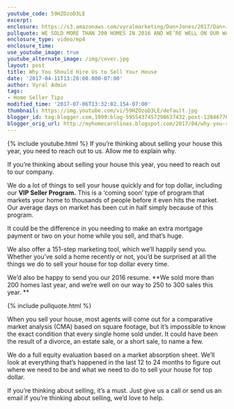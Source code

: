 ```yaml
---
youtube_code: 59HZOzoD3LE
excerpt:
enclosure: https://s3.amazonaws.com/vyralmarketing/Dan+Jones/2017/Dan+Jones+Home+Selling+Team-+Are+You+Thinking+About+Selling+Your+Home+This+Year%253F.mp4
pullquote: WE SOLD MORE THAN 200 HOMES IN 2016 AND WE’RE WELL ON OUR WAY TO 250 THIS YEAR.
enclosure_type: video/mp4
enclosure_time:
use_youtube_image: true
youtube_alternate_image: /img/cover.jpg
layout: post
title: Why You Should Hire Us to Sell Your House
date: '2017-04-11T13:28:00.000-07:00'
author: Vyral Admin
tags:
- Home Seller Tips
modified_time: '2017-07-06T13:32:02.154-07:00'
thumbnail: https://img.youtube.com/vi/59HZOzoD3LE/default.jpg
blogger_id: tag:blogger.com,1999:blog-5955437457298637432.post-1284677635013416654
blogger_orig_url: http://myhomecarolinas.blogspot.com/2017/04/why-you-should-hire-us-to-sell-your.html
---
```

{% include youtube.html %}
If you’re thinking about selling your house this year, you need to reach out to us. Allow me to explain why.

If you’re thinking about selling your house this year, you need to reach out to our company.

We do a lot of things to sell your house quickly and for top dollar, including our **VIP Seller Program.** This is a ‘coming soon’ type of program that markets your home to thousands of people before it even hits the market. Our average days on market has been cut in half simply because of this program.

It could be the difference in you needing to make an extra mortgage payment or two on your home while you sell, and that’s huge.

We also offer a 151-step marketing tool, which we’ll happily send you. Whether you’ve sold a home recently or not, you’d be surprised at all the things we do to sell your house for top dollar every time.

We’d also be happy to send you our 2016 resume. **We sold more than 200 homes last year, and we’re well on our way to 250 to 300 sales this year. **

{% include pullquote.html %}

When you sell your house, most agents will come out for a comparative market analysis (CMA) based on square footage, but it’s impossible to know the exact condition that every single home sold under. It could have been the result of a divorce, an estate sale, or a short sale, to name a few.

We do a full equity evaluation based on a market absorption sheet. We’ll look at everything that’s happened in the last 12 to 24 months to figure out where we need to be and what we need to do to sell your house for top dollar.

If you’re thinking about selling, it’s a must. Just give us a call or send us an email if you’re thinking about selling, we’d love to help.
